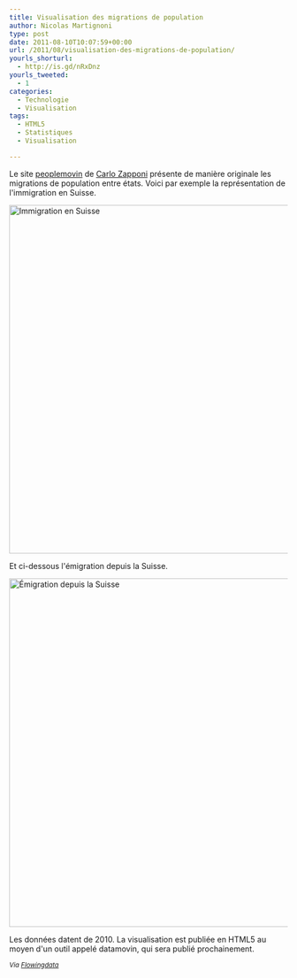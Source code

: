 ```yaml
---
title: Visualisation des migrations de population
author: Nicolas Martignoni
type: post
date: 2011-08-10T10:07:59+00:00
url: /2011/08/visualisation-des-migrations-de-population/
yourls_shorturl:
  - http://is.gd/nRxDnz
yourls_tweeted:
  - 1
categories:
  - Technologie
  - Visualisation
tags:
  - HTML5
  - Statistiques
  - Visualisation

---
```

Le site [peoplemovin][1] de [Carlo Zapponi][2] présente de manière originale les migrations de population entre états. Voici par exemple la représentation de l'immigration en Suisse.

[<img class="alignnone size-full wp-image-798" title="Immigration-ch" src="https://blog.martignoni.net/wp-content/uploads/2011/08/Immigration-ch.png" alt="Immigration en Suisse" width="630" srcset="https://blog.martignoni.net/wp-content/uploads/2011/08/Immigration-ch.png 953w, https://blog.martignoni.net/wp-content/uploads/2011/08/Immigration-ch-300x161.png 300w" sizes="(max-width: 767px) 89vw, (max-width: 1000px) 54vw, (max-width: 1071px) 543px, 580px" />][3]

Et ci-dessous l'émigration depuis la Suisse.

[<img class="alignnone size-full wp-image-803" title="emigration-ch" src="https://blog.martignoni.net/wp-content/uploads/2011/08/emigration-ch.png" alt="Émigration depuis la Suisse" width="630" srcset="https://blog.martignoni.net/wp-content/uploads/2011/08/emigration-ch.png 874w, https://blog.martignoni.net/wp-content/uploads/2011/08/emigration-ch-300x163.png 300w" sizes="(max-width: 767px) 89vw, (max-width: 1000px) 54vw, (max-width: 1071px) 543px, 580px" />][4]

Les données datent de 2010. La visualisation est publiée en HTML5 au moyen d'un outil appelé datamovin, qui sera publié prochainement.

<small><em>Via <a href="http://flowingdata.com/2011/08/10/people-moving/">Flowingdata</a></em></small>

 [1]: http://peoplemov.in/
 [2]: http://twitter.com/littleark
 [3]: https://blog.martignoni.net/wp-content/uploads/2011/08/Immigration-ch.png
 [4]: https://blog.martignoni.net/wp-content/uploads/2011/08/emigration-ch.png
